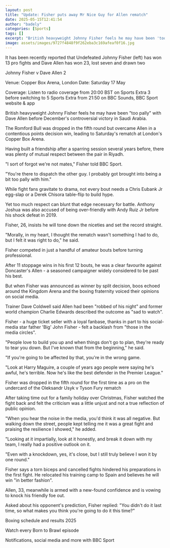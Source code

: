 ```yaml
---
layout: post
title: "Update: Fisher puts away Mr Nice Guy for Allen rematch"
date: 2025-05-15T12:41:54
author: "badely"
categories: [Sports]
tags: []
excerpt: "British heavyweight Johnny Fisher feels he may have been 'too pally' with Dave Allen before December's controversial victory in Saudi Arabia."
image: assets/images/9727f4848f9f262eba3c169afeaf0f16.jpg
---
```


It has been recently reported that Undefeated Johnny Fisher (left) has won 13 pro fights and Dave Allen has won 23, lost seven and drawn two

Johnny Fisher v Dave Allen 2

Venue: Copper Box Arena, London Date: Saturday 17 May

Coverage: Listen to radio coverage from 20:00 BST on Sports Extra 3 before switching to 5 Sports Extra from 21:50 on BBC Sounds, BBC Sport website & app

British heavyweight Johnny Fisher feels he may have been "too pally" with Dave Allen before December's controversial victory in Saudi Arabia. 

The Romford Bull was dropped in the fifth round but overcame Allen in a contentious points decision win, leading to Saturday's rematch at London's Copper Box Arena.

Having built a friendship after a sparring session several years before, there was plenty of mutual respect between the pair in Riyadh. 

"I sort of forgot we're not mates," Fisher told BBC Sport.

"You're there to dispatch the other guy. I probably got brought into being a bit too pally with him."

While fight fans gravitate to drama, not every bout needs a Chris Eubank Jr egg-slap or a Derek Chisora table-flip to build hype.

Yet too much respect can blunt that edge necessary for battle. Anthony Joshua was also accused of being over-friendly with Andy Ruiz Jr before his shock defeat in 2019.

Fisher, 26, insists he will tone down the niceties and set the record straight.

"Morally, in my heart, I thought the rematch wasn't something I had to do, but I felt it was right to do," he said.

Fisher competed in just a handful of amateur bouts before turning professional.

After 11 stoppage wins in his first 12 bouts, he was a clear favourite against Doncaster's Allen - a seasoned campaigner widely considered to be past his best.

But when Fisher was announced as winner by split decision, boos echoed around the Kingdom Arena and the boxing fraternity voiced their opinions on social media.

Trainer Dave Coldwell said Allen had been "robbed of his night" and former world champion Charlie Edwards described the outcome as "sad to watch".

Fisher - a huge ticket seller with a loyal fanbase, thanks in part to his social-media star father 'Big' John Fisher - felt a backlash from "those in the media circles".

"People love to build you up and when things don't go to plan, they're ready to tear you down. But I've known that from the beginning," he said.

"If you're going to be affected by that, you're in the wrong game. 

"Look at Harry Maguire, a couple of years ago people were saying he's awful, he's terrible. Now he's like the best defender in the Premier League."

Fisher was dropped in the fifth round for the first time as a pro on the undercard of the Oleksandr Usyk v Tyson Fury rematch 

After taking time out for a family holiday over Christmas, Fisher watched the fight back and felt the criticism was a little unjust and not a true reflection of public opinion.

"When you hear the noise in the media, you'd think it was all negative. But walking down the street, people kept telling me it was a great fight and praising the resilience I showed," he added.

"Looking at it impartially, look at it honestly, and break it down with my team, I really had a positive outlook on it.

"Even with a knockdown, yes, it's close, but I still truly believe I won it by one round."

Fisher says a torn biceps and cancelled fights hindered his preparations in the first fight. He relocated his training camp to Spain and believes he will win "in better fashion".

Allen, 33, meanwhile is armed with a new-found confidence and is vowing to knock his friendly foe out.

Asked about his opponent's prediction, Fisher replied: "You didn't do it last time, so what makes you think you're going to do it this time?"

Boxing schedule and results 2025

Watch every Born to Brawl episode

Notifications, social media and more with BBC Sport

